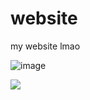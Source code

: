 <p align="center">



# website
my website lmao



![image](https://user-images.githubusercontent.com/82062042/123527222-3446ca80-d6a3-11eb-8b4e-bbdb95ae86cb.png)

<img src="http://www.pixel69.xyz/retrozilla/img/1.gif">




